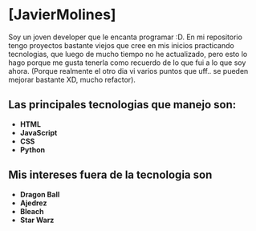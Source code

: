 # [JavierMolines]

Soy un joven developer que le encanta programar :D. En mi repositorio tengo proyectos bastante viejos que cree en mis inicios practicando tecnologias, que luego de mucho tiempo no he actualizado, pero esto lo hago porque me gusta tenerla como recuerdo de lo que fui a lo que soy ahora. (Porque realmente el otro dia vi varios puntos que uff.. se pueden mejorar bastante XD, mucho refactor).

## Las principales tecnologias que manejo son:

* **HTML** 
* **JavaScript**
* **CSS**
* **Python**

## Mis intereses fuera de la tecnologia son

* **Dragon Ball** 
* **Ajedrez**
* **Bleach**
* **Star Warz**
